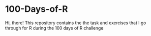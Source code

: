 # 100-Days-of-R
Hi, there! This repository contains the the task and exercises that I go through for R during the 100 days of R challenge
